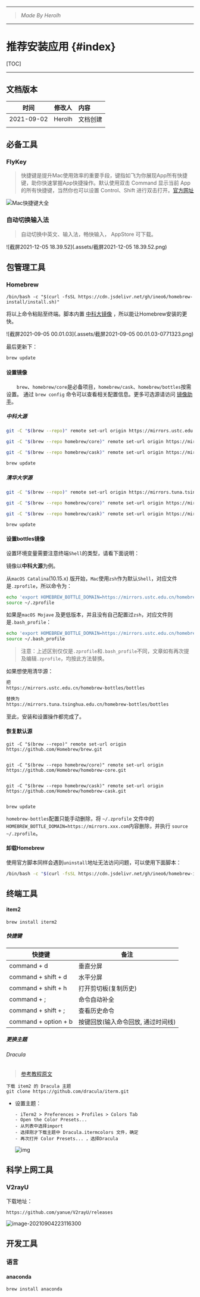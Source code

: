 ----------------------------------------------
> *Made By Herolh*
----------------------------------------------

# 推荐安装应用 {#index}

[TOC]



 







--------------------------------------------

## 文档版本

|    时间    | 修改人 | 内容     |
| :--------: | :----: | :------- |
| 2021-09-02 | Herolh | 文档创建 |
|            |        |          |





## 必备工具

### FlyKey

> 快捷键是提升Mac使用效率的重要手段，键指如飞为你展现App所有快捷键，助你快速掌握App快捷操作。默认使用双击 Command 显示当前 App 的所有快捷键，当然你也可以设置 Control、Shift 进行双击打开。[官方网址](https://www.better365.cn/FlyKey.html)

![Mac快捷键大全](.assets/ABUIABACGAAgqIujgQYo2PW9iQQwwBY4kQ0.jpg)



### 自动切换输入法

> 自动切换中英文、输入法，畅快输入， AppStore 可下载。

![截屏2021-12-05 18.39.52](.assets/截屏2021-12-05 18.39.52.png)



## 包管理工具

### Homebrew

```shell
/bin/bash -c "$(curl -fsSL https://cdn.jsdelivr.net/gh/ineo6/homebrew-install/install.sh)"
```

将以上命令粘贴至终端。脚本内置 [中科大镜像](https://mirrors.ustc.edu.cn/help/brew.git.html) ，所以能让Homebrew安装的更快。

![截屏2021-09-05 00.01.03](.assets/截屏2021-09-05 00.01.03-0771323.png)



最后更新下：

```bash
brew update
```



#### 设置镜像

&emsp;&emsp;`brew`、`homebrew/core`是必备项目，`homebrew/cask`、`homebrew/bottles`按需设置。
通过 `brew config` 命令可以查看相关配置信息。更多可选源请访问 [镜像助手](https://link.zhihu.com/?target=https%3A//brew.idayer.com/guide/change-source)。



##### 中科大源

```bash
git -C "$(brew --repo)" remote set-url origin https://mirrors.ustc.edu.cn/brew.git

git -C "$(brew --repo homebrew/core)" remote set-url origin https://mirrors.ustc.edu.cn/homebrew-core.git

git -C "$(brew --repo homebrew/cask)" remote set-url origin https://mirrors.ustc.edu.cn/homebrew-cask.git

brew update
```



##### 清华大学源

```bash
git -C "$(brew --repo)" remote set-url origin https://mirrors.tuna.tsinghua.edu.cn/git/homebrew/brew.git

git -C "$(brew --repo homebrew/core)" remote set-url origin https://mirrors.tuna.tsinghua.edu.cn/git/homebrew/homebrew-core.git

git -C "$(brew --repo homebrew/cask)" remote set-url origin https://mirrors.tuna.tsinghua.edu.cn/git/homebrew/homebrew-cask.git

brew update
```



#### 设置bottles镜像

设置环境变量需要注意终端`Shell`的类型，请看下面说明：

镜像以**中科大源**为例。

从`macOS Catalina`(10.15.x) 版开始，`Mac`使用`zsh`作为默认`Shell`，对应文件是`.zprofile`，所以命令为：

```bash
echo 'export HOMEBREW_BOTTLE_DOMAIN=https://mirrors.ustc.edu.cn/homebrew-bottles/bottles' >> ~/.zprofile
source ~/.zprofile
```

如果是`macOS Mojave` 及更低版本，并且没有自己配置过`zsh`，对应文件则是`.bash_profile`：

```bash
echo 'export HOMEBREW_BOTTLE_DOMAIN=https://mirrors.ustc.edu.cn/homebrew-bottles/bottles' >> ~/.bash_profile
source ~/.bash_profile
```

> 注意：上述区别仅仅是`.zprofile`和`.bash_profile`不同，文章如有再次提及编辑`.zprofile`，均按此方法替换。

如果想使用清华源：

```bash
把
https://mirrors.ustc.edu.cn/homebrew-bottles/bottles

替换为
https://mirrors.tuna.tsinghua.edu.cn/homebrew-bottles/bottles
```

至此，安装和设置操作都完成了。



#### 恢复默认源

```shell
git -C "$(brew --repo)" remote set-url origin https://github.com/Homebrew/brew.git


git -C "$(brew --repo homebrew/core)" remote set-url origin https://github.com/Homebrew/homebrew-core.git


git -C "$(brew --repo homebrew/cask)" remote set-url origin https://github.com/Homebrew/homebrew-cask.git


brew update
```

`homebrew-bottles`配置只能手动删除，将 `~/.zprofile` 文件中的 `HOMEBREW_BOTTLE_DOMAIN=https://mirrors.xxx.com`内容删除，并执行 `source ~/.zprofile`。



#### 卸载Homebrew

使用官方脚本同样会遇到`uninstall`地址无法访问问题，可以使用下面脚本：

```bash
/bin/bash -c "$(curl -fsSL https://cdn.jsdelivr.net/gh/ineo6/homebrew-install/uninstall.sh)"
```



## 终端工具

#### item2

```shell
brew install iterm2
```



##### 快捷键

| 快捷键               | 备注                               |
| -------------------- | ---------------------------------- |
| command + d          | 垂直分屏                           |
| command + shift + d  | 水平分屏                           |
| command + shift + h  | 打开剪切板(复制历史)               |
| command + ;          | 命令自动补全                       |
| command + shift + ;  | 查看历史命令                       |
| command + option + b | 按键回放(输入命令回放, 通过时间线) |



##### 更换主题

###### Dracula

> [参考教程原文](https://blog.csdn.net/daiyuhe/article/details/88667875)

```shell
下载 item2 的 Dracula 主题
git clone https://github.com/dracula/iterm.git
```

- 设置主题：

    ```shell
    - iTerm2 > Preferences > Profiles > Colors Tab
    - Open the Color Presets... 
    - 从列表中选择import
    - 选择刚才下载主题中 Dracula.itermcolors 文件，确定
    - 再次打开 Color Presets... ，选择Dracula 
    ```

    ![img](.assets/watermark,type_ZmFuZ3poZW5naGVpdGk,shadow_10,text_aHR0cHM6Ly9ibG9nLmNzZG4ubmV0L2RhaXl1aGU=,size_16,color_FFFFFF,t_70.png)





## 科学上网工具

### V2rayU

下载地址：

```shell
https://github.com/yanue/V2rayU/releases
```

![image-20210904223116300](.assets/image-20210904223116300.png)



## 开发工具

### 语言

#### anaconda

```shell
brew install anaconda
```













